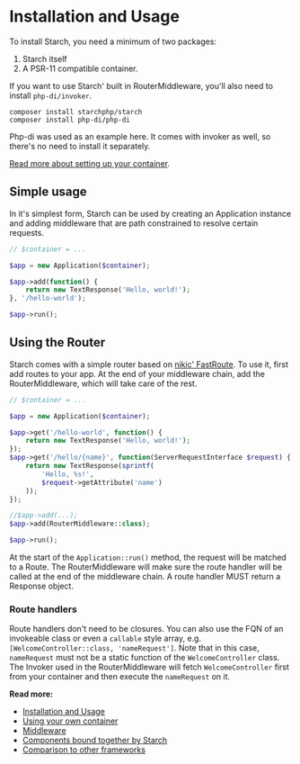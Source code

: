 # Installation and Usage

To install Starch, you need a minimum of two packages:

1. Starch itself
2. A PSR-11 compatible container.

If you want to use Starch' built in RouterMiddleware, you'll also need to install `php-di/invoker`.

```shell
composer install starchphp/starch
composer install php-di/php-di
```

Php-di was used as an example here. It comes with invoker as well, so there's no need to install it separately.

[Read more about setting up your container](containers.md).

## Simple usage

In it's simplest form, Starch can be used by creating an Application instance and adding middleware that are path 
constrained to resolve certain requests.

```php
// $container = ...

$app = new Application($container);

$app->add(function() {
    return new TextResponse('Hello, world!');
}, '/hello-world');

$app->run();
```

## Using the Router

Starch comes with a simple router based on [nikic' FastRoute](https://github.com/nikic/FastRoute). To use it, first add
routes to your app. At the end of your middleware chain, add the RouterMiddleware, which will take care of the rest.

```php
// $container = ...

$app = new Application($container);

$app->get('/hello-world', function() {
    return new TextResponse('Hello, world!');
});
$app->get('/hello/{name}', function(ServerRequestInterface $request) {
    return new TextResponse(sprintf(
        'Hello, %s!',
        $request->getAttribute('name')
    ));
});

//$app->add(...);
$app->add(RouterMiddleware::class);

$app->run();
```

At the start of the `Application::run()` method, the request will be matched to a Route. The RouterMiddleware will make 
sure the route handler will be called at the end of the middleware chain. A route handler MUST return a Response object. 

### Route handlers

Route handlers don't need to be closures. You can also use the FQN of an invokeable class or even a `callable` style 
array, e.g. `[WelcomeController::class, 'nameRequest']`. Note that in this case, `nameRequest` must not be a static 
function of the `WelcomeController` class. The Invoker used in the RouterMiddleware will fetch `WelcomeController` first
from your container and then execute the `nameRequest` on it. 
 
**Read more:**

- [Installation and Usage](docs/usage.md)
- [Using your own container](docs/containers.md)
- [Middleware](docs/middleware.md)
- [Components bound together by Starch](docs/components.md)
- [Comparison to other frameworks](docs/comparison.md)
